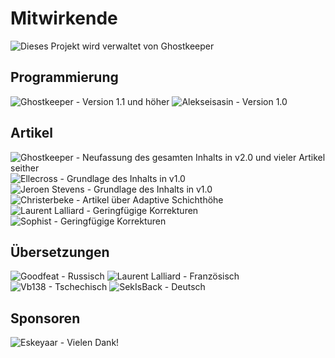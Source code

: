 Mitwirkende
====
![Dieses Projekt wird verwaltet von Ghostkeeper](../images/contributors/Ghostkeeper.png)

Programmierung
----
![Ghostkeeper - Version 1.1 und höher](../images/contributors/Ghostkeeper.png)
![Alekseisasin - Version 1.0](../images/contributors/Alekseisasin.png)

Artikel
----
![Ghostkeeper - Neufassung des gesamten Inhalts in v2.0 und vieler Artikel seither](../images/contributors/Ghostkeeper.png)
![Ellecross - Grundlage des Inhalts in v1.0](../images/contributors/Ellecross.jpg)
![Jeroen Stevens - Grundlage des Inhalts in v1.0](../images/contributors/no_avatar.svg)
![Christerbeke - Artikel über Adaptive Schichthöhe](../images/contributors/Christerbeke.jpg)
![Laurent Lalliard - Geringfügige Korrekturen](../images/contributors/5axes.png)
![Sophist - Geringfügige Korrekturen](../images/contributors/Sophist.jpg)

Übersetzungen
----
![Goodfeat - Russisch](../images/contributors/Goodfeat.png)
![Laurent Lalliard - Französisch](../images/contributors/5axes.png)
![Vb138 - Tschechisch](../images/contributors/Vb138.png)
![SekIsBack - Deutsch](../images/contributors/sekisback.png)

Sponsoren
----
![Eskeyaar - Vielen Dank!](../images/contributors/Eskeyaar.png)